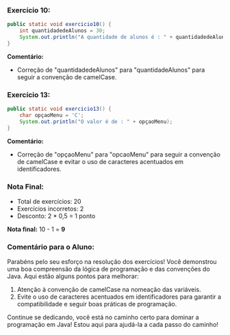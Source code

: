 ### Exercício 10:
```java
public static void exercicio10() {
    int quantidadedeAlunos = 30;
    System.out.println("A quantidade de alunos é : " + quantidadedeAlunos);
}
```
**Comentário:** 
- Correção de "quantidadedeAlunos" para "quantidadeAlunos" para seguir a convenção de camelCase.

### Exercício 13:
```java
public static void exercicio13() {
    char opçaoMenu = 'C';
    System.out.println("O valor é de : " + opçaoMenu);
}
```
**Comentário:** 
- Correção de "opçaoMenu" para "opcaoMenu" para seguir a convenção de camelCase e evitar o uso de caracteres acentuados em identificadores.

### Nota Final:
- Total de exercícios: 20
- Exercícios incorretos: 2
- Desconto: 2 * 0,5 = 1 ponto

**Nota final:** 10 - 1 = **9**

### Comentário para o Aluno:
Parabéns pelo seu esforço na resolução dos exercícios! Você demonstrou uma boa compreensão da lógica de programação e das convenções do Java. Aqui estão alguns pontos para melhorar:

1. Atenção à convenção de camelCase na nomeação das variáveis.
2. Evite o uso de caracteres acentuados em identificadores para garantir a compatibilidade e seguir boas práticas de programação.

Continue se dedicando, você está no caminho certo para dominar a programação em Java! Estou aqui para ajudá-la a cada passo do caminho!
